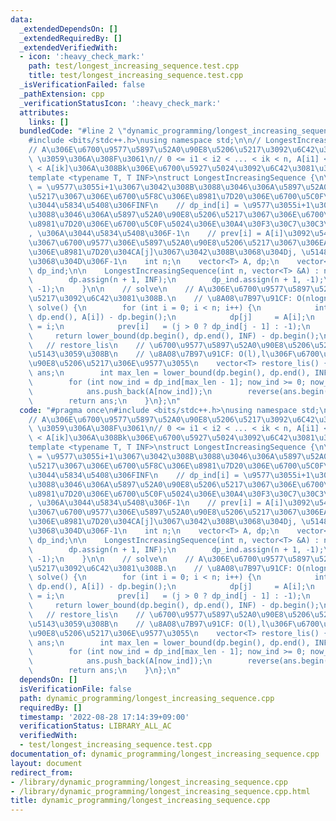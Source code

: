 ```yaml
---
data:
  _extendedDependsOn: []
  _extendedRequiredBy: []
  _extendedVerifiedWith:
  - icon: ':heavy_check_mark:'
    path: test/longest_increasing_sequence.test.cpp
    title: test/longest_increasing_sequence.test.cpp
  _isVerificationFailed: false
  _pathExtension: cpp
  _verificationStatusIcon: ':heavy_check_mark:'
  attributes:
    links: []
  bundledCode: "#line 2 \"dynamic_programming/longest_increasing_sequence.cpp\"\n\
    #include <bits/stdc++.h>\nusing namespace std;\n\n// LongestIncreasingSequece\n\
    // A\u306E\u6700\u9577\u5897\u52A0\u90E8\u5206\u5217\u3092\u6C42\u3081\u308B.\
    \ \u3059\u306A\u308F\u3061\n// 0 <= i1 < i2 < ... < ik < n, A[i1] < A[i2] < ...\
    \ < A[ik]\u306A\u308Bk\u306E\u6700\u5927\u5024\u3092\u6C42\u3081\u308B\u3002\n\
    template <typename T, T INF>\nstruct LongestIncreasingSequence {\n\n    // dp[i]\
    \ = \u9577\u3055i+1\u3067\u3042\u308B\u3088\u3046\u306A\u5897\u52A0\u90E8\u5206\
    \u5217\u3067\u306E\u6700\u5F8C\u306E\u8981\u7D20\u306E\u6700\u5C0F\u5024, \u306A\
    \u3044\u5834\u5408\u306FINF\n    // dp_ind[i] = \u9577\u3055i+1\u3067\u3042\u308B\
    \u3088\u3046\u306A\u5897\u52A0\u90E8\u5206\u5217\u3067\u306E\u6700\u5F8C\u306E\
    \u8981\u7D20\u306E\u6700\u5C0F\u5024\u306E\u30A4\u30F3\u30C7\u30C3\u30AF\u30B9\
    , \u306A\u3044\u5834\u5408\u306F-1\n    // prev[i] = A[i]\u3092\u542B\u3080\u4E2D\
    \u3067\u6700\u9577\u306E\u5897\u52A0\u90E8\u5206\u5217\u3067\u306EA[i]\u306E\u524D\
    \u306E\u8981\u7D20\u304CA[j]\u3067\u3042\u308B\u3068\u304Dj, \u5148\u982D\u306E\
    \u3068\u304D\u306F-1\n    int n;\n    vector<T> A, dp;\n    vector<int> prev,\
    \ dp_ind;\n\n    LongestIncreasingSequence(int n, vector<T> &A) : n(n), A(A) {\n\
    \        dp.assign(n + 1, INF);\n        dp_ind.assign(n + 1, -1);\n        prev.assign(n,\
    \ -1);\n    }\n\n    // solve\n    // A\u306E\u6700\u9577\u5897\u52A0\u90E8\u5206\
    \u5217\u3092\u6C42\u3081\u308B.\n    // \u8A08\u7B97\u91CF: O(nlogn)\n    int\
    \ solve() {\n        for (int i = 0; i < n; i++) {\n            int j     = lower_bound(dp.begin(),\
    \ dp.end(), A[i]) - dp.begin();\n            dp[j]     = A[i];\n            dp_ind[j]\
    \ = i;\n            prev[i]   = (j > 0 ? dp_ind[j - 1] : -1);\n        }\n   \
    \     return lower_bound(dp.begin(), dp.end(), INF) - dp.begin();\n    }\n\n \
    \   // restore_lis\n    // \u6700\u9577\u5897\u52A0\u90E8\u5206\u5217\u3092\u5FA9\
    \u5143\u3059\u308B\n    // \u8A08\u7B97\u91CF: O(l),l\u306F\u6700\u9577\u5897\u52A0\
    \u90E8\u5206\u5217\u306E\u9577\u3055\n    vector<T> restore_lis() {\n        vector<T>\
    \ ans;\n        int max_len = lower_bound(dp.begin(), dp.end(), INF) - dp.begin();\n\
    \        for (int now_ind = dp_ind[max_len - 1]; now_ind >= 0; now_ind = prev[now_ind])\n\
    \            ans.push_back(A[now_ind]);\n        reverse(ans.begin(), ans.end());\n\
    \        return ans;\n    }\n};\n"
  code: "#pragma once\n#include <bits/stdc++.h>\nusing namespace std;\n\n// LongestIncreasingSequece\n\
    // A\u306E\u6700\u9577\u5897\u52A0\u90E8\u5206\u5217\u3092\u6C42\u3081\u308B.\
    \ \u3059\u306A\u308F\u3061\n// 0 <= i1 < i2 < ... < ik < n, A[i1] < A[i2] < ...\
    \ < A[ik]\u306A\u308Bk\u306E\u6700\u5927\u5024\u3092\u6C42\u3081\u308B\u3002\n\
    template <typename T, T INF>\nstruct LongestIncreasingSequence {\n\n    // dp[i]\
    \ = \u9577\u3055i+1\u3067\u3042\u308B\u3088\u3046\u306A\u5897\u52A0\u90E8\u5206\
    \u5217\u3067\u306E\u6700\u5F8C\u306E\u8981\u7D20\u306E\u6700\u5C0F\u5024, \u306A\
    \u3044\u5834\u5408\u306FINF\n    // dp_ind[i] = \u9577\u3055i+1\u3067\u3042\u308B\
    \u3088\u3046\u306A\u5897\u52A0\u90E8\u5206\u5217\u3067\u306E\u6700\u5F8C\u306E\
    \u8981\u7D20\u306E\u6700\u5C0F\u5024\u306E\u30A4\u30F3\u30C7\u30C3\u30AF\u30B9\
    , \u306A\u3044\u5834\u5408\u306F-1\n    // prev[i] = A[i]\u3092\u542B\u3080\u4E2D\
    \u3067\u6700\u9577\u306E\u5897\u52A0\u90E8\u5206\u5217\u3067\u306EA[i]\u306E\u524D\
    \u306E\u8981\u7D20\u304CA[j]\u3067\u3042\u308B\u3068\u304Dj, \u5148\u982D\u306E\
    \u3068\u304D\u306F-1\n    int n;\n    vector<T> A, dp;\n    vector<int> prev,\
    \ dp_ind;\n\n    LongestIncreasingSequence(int n, vector<T> &A) : n(n), A(A) {\n\
    \        dp.assign(n + 1, INF);\n        dp_ind.assign(n + 1, -1);\n        prev.assign(n,\
    \ -1);\n    }\n\n    // solve\n    // A\u306E\u6700\u9577\u5897\u52A0\u90E8\u5206\
    \u5217\u3092\u6C42\u3081\u308B.\n    // \u8A08\u7B97\u91CF: O(nlogn)\n    int\
    \ solve() {\n        for (int i = 0; i < n; i++) {\n            int j     = lower_bound(dp.begin(),\
    \ dp.end(), A[i]) - dp.begin();\n            dp[j]     = A[i];\n            dp_ind[j]\
    \ = i;\n            prev[i]   = (j > 0 ? dp_ind[j - 1] : -1);\n        }\n   \
    \     return lower_bound(dp.begin(), dp.end(), INF) - dp.begin();\n    }\n\n \
    \   // restore_lis\n    // \u6700\u9577\u5897\u52A0\u90E8\u5206\u5217\u3092\u5FA9\
    \u5143\u3059\u308B\n    // \u8A08\u7B97\u91CF: O(l),l\u306F\u6700\u9577\u5897\u52A0\
    \u90E8\u5206\u5217\u306E\u9577\u3055\n    vector<T> restore_lis() {\n        vector<T>\
    \ ans;\n        int max_len = lower_bound(dp.begin(), dp.end(), INF) - dp.begin();\n\
    \        for (int now_ind = dp_ind[max_len - 1]; now_ind >= 0; now_ind = prev[now_ind])\n\
    \            ans.push_back(A[now_ind]);\n        reverse(ans.begin(), ans.end());\n\
    \        return ans;\n    }\n};\n"
  dependsOn: []
  isVerificationFile: false
  path: dynamic_programming/longest_increasing_sequence.cpp
  requiredBy: []
  timestamp: '2022-08-28 17:14:39+09:00'
  verificationStatus: LIBRARY_ALL_AC
  verifiedWith:
  - test/longest_increasing_sequence.test.cpp
documentation_of: dynamic_programming/longest_increasing_sequence.cpp
layout: document
redirect_from:
- /library/dynamic_programming/longest_increasing_sequence.cpp
- /library/dynamic_programming/longest_increasing_sequence.cpp.html
title: dynamic_programming/longest_increasing_sequence.cpp
---
```

